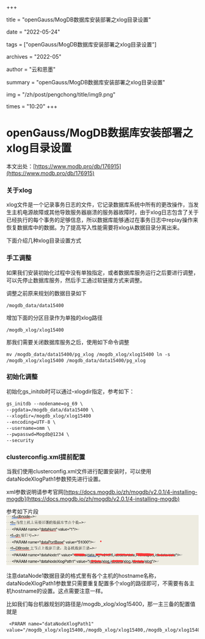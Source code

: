 +++

title = "openGauss/MogDB数据库安装部署之xlog目录设置" 

date = "2022-05-24" 

tags = ["openGauss/MogDB数据库安装部署之xlog目录设置"] 

archives = "2022-05" 

author = "云和恩墨" 

summary = "openGauss/MogDB数据库安装部署之xlog目录设置"

img = "/zh/post/pengchong/title/img9.png" 

times = "10:20"
+++

# openGauss/MogDB数据库安装部署之xlog目录设置

本文出处：[https://www.modb.pro/db/176915](https://www.modb.pro/db/176915)

### 关于xlog

xlog文件是一个记录事务日志的文件，它记录数据库系统中所有的更改操作，当发生主机电源故障或其他导致服务器崩溃的服务器故障时，由于xlog日志包含了关于已经执行的每个事务的足够信息，所以数据库能够通过在事务日志中replay操作来恢复数据库中的数据。为了提高写入性能需要将xlog从数据目录分离出来。

下面介绍几种xlog目录设置方式

### 手工调整

如果我们安装初始化过程中没有单独指定，或者数据库服务运行之后要进行调整，可以先停止数据库服务，然后手工通过软链接方式来调整。

调整之前原来规划的数据目录如下

```
/mogdb_data/data15400 
```

增加下面的分区目录作为单独的xlog路径

```
/mogdb_xlog/xlog15400 
```

那我们需要关闭数据库服务之后，使用如下命令调整

```
mv /mogdb_data/data15400/pg_xlog /mogdb_xlog/xlog15400 ln -s /mogdb_xlog/xlog15400 /mogdb_data/data15400/pg_xlog 
```

### 初始化调整

初始化gs_initdb时可以通过–xlogdir指定，参考如下：

```
gs_initdb --nodename=og_69 \ 
--pgdata=/mogdb_data/data15400 \ 
--xlogdir=/mogdb_xlog/xlog15400
--encoding=UTF-8 \ 
--username=omm \ 
--pwpasswd=Mogdb@1234 \ 
--security
```

### clusterconfig.xml提前配置

当我们使用clusterconfig.xml文件进行配置安装时，可以使用dataNodeXlogPath1参数预先进行设置。

xml参数说明请参考官网[https://docs.mogdb.io/zh/mogdb/v2.0.1/4-installing-mogdb](https://docs.mogdb.io/zh/mogdb/v2.0.1/4-installing-mogdb)

参考如下片段
![image.png](./images/20211124-d1ecad30-f82d-4b04-937d-f587b5cf68bc.png)

注意dataNode1数据目录的格式里有各个主机的hostname名称，dataNodeXlogPath1参数里只需要重复配置多个xlog的路径即可，不需要有各主机hostname的设置。这点需要注意一样。

比如我们每台机器规划的路径是/mogdb_xlog/xlog15400，那一主三备的配置值就是

```
 <PARAM name="dataNodeXlogPath1" value="/mogdb_xlog/xlog15400,/mogdb_xlog/xlog15400,/mogdb_xlog/xlog15400"/>
```
